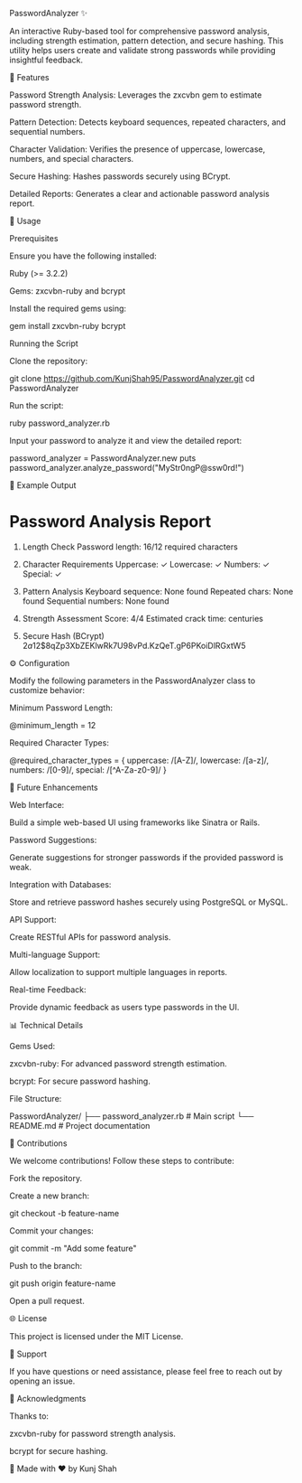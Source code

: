 PasswordAnalyzer ✨

An interactive Ruby-based tool for comprehensive password analysis, including strength estimation, pattern detection, and secure hashing. This utility helps users create and validate strong passwords while providing insightful feedback.

🔧 Features

Password Strength Analysis: Leverages the zxcvbn gem to estimate password strength.

Pattern Detection: Detects keyboard sequences, repeated characters, and sequential numbers.

Character Validation: Verifies the presence of uppercase, lowercase, numbers, and special characters.

Secure Hashing: Hashes passwords securely using BCrypt.

Detailed Reports: Generates a clear and actionable password analysis report.

🔑 Usage

Prerequisites

Ensure you have the following installed:

Ruby (>= 3.2.2)

Gems: zxcvbn-ruby and bcrypt

Install the required gems using:

gem install zxcvbn-ruby bcrypt

Running the Script

Clone the repository:

git clone https://github.com/KunjShah95/PasswordAnalyzer.git
cd PasswordAnalyzer

Run the script:

ruby password_analyzer.rb

Input your password to analyze it and view the detailed report:

password_analyzer = PasswordAnalyzer.new
puts password_analyzer.analyze_password("MyStr0ngP@ssw0rd!")

🎯 Example Output

# Password Analysis Report

1. Length Check
   Password length: 16/12 required characters

2. Character Requirements
   Uppercase: ✓
   Lowercase: ✓
   Numbers: ✓
   Special: ✓

3. Pattern Analysis
   Keyboard sequence: None found
   Repeated chars: None found
   Sequential numbers: None found

4. Strength Assessment
   Score: 4/4
   Estimated crack time: centuries

5. Secure Hash (BCrypt)
   $2a$12$8qZp3XbZEKlwRk7U98vPd.KzQeT.gP6PKoiDlRGxtW5

⚙️ Configuration

Modify the following parameters in the PasswordAnalyzer class to customize behavior:

Minimum Password Length:

@minimum_length = 12

Required Character Types:

@required_character_types = {
uppercase: /[A-Z]/,
lowercase: /[a-z]/,
numbers: /[0-9]/,
special: /[^A-Za-z0-9]/
}

🚀 Future Enhancements

Web Interface:

Build a simple web-based UI using frameworks like Sinatra or Rails.

Password Suggestions:

Generate suggestions for stronger passwords if the provided password is weak.

Integration with Databases:

Store and retrieve password hashes securely using PostgreSQL or MySQL.

API Support:

Create RESTful APIs for password analysis.

Multi-language Support:

Allow localization to support multiple languages in reports.

Real-time Feedback:

Provide dynamic feedback as users type passwords in the UI.

📊 Technical Details

Gems Used:

zxcvbn-ruby: For advanced password strength estimation.

bcrypt: For secure password hashing.

File Structure:

PasswordAnalyzer/
├── password_analyzer.rb # Main script
└── README.md # Project documentation

📢 Contributions

We welcome contributions! Follow these steps to contribute:

Fork the repository.

Create a new branch:

git checkout -b feature-name

Commit your changes:

git commit -m "Add some feature"

Push to the branch:

git push origin feature-name

Open a pull request.

🌐 License

This project is licensed under the MIT License.

🔧 Support

If you have questions or need assistance, please feel free to reach out by opening an issue.

🎉 Acknowledgments

Thanks to:

zxcvbn-ruby for password strength analysis.

bcrypt for secure hashing.

🎨 Made with ❤️ by Kunj Shah
